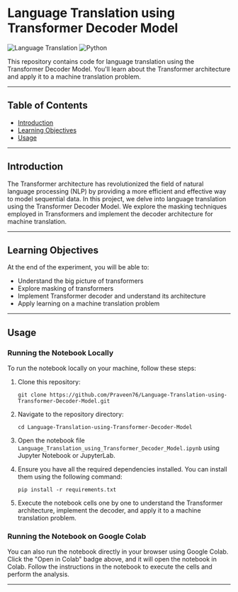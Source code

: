 # Language Translation using Transformer Decoder Model

![Language Translation](https://img.shields.io/badge/Language-Translation-brightgreen.svg)
![Python](https://img.shields.io/badge/Made%20with-Python-blue.svg)

This repository contains code for language translation using the Transformer Decoder Model. You'll learn about the Transformer architecture and apply it to a machine translation problem.

---

## Table of Contents

- [Introduction](#introduction)
- [Learning Objectives](#learning-objectives)
- [Usage](#usage)


---

## Introduction

The Transformer architecture has revolutionized the field of natural language processing (NLP) by providing a more efficient and effective way to model sequential data. In this project, we delve into language translation using the Transformer Decoder Model. We explore the masking techniques employed in Transformers and implement the decoder architecture for machine translation.

---

## Learning Objectives

At the end of the experiment, you will be able to:

- Understand the big picture of transformers
- Explore masking of transformers
- Implement Transformer decoder and understand its architecture
- Apply learning on a machine translation problem

---

## Usage

### Running the Notebook Locally

To run the notebook locally on your machine, follow these steps:

1. Clone this repository:

    ```
    git clone https://github.com/Praveen76/Language-Translation-using-Transformer-Decoder-Model.git
    ```

2. Navigate to the repository directory:

    ```
    cd Language-Translation-using-Transformer-Decoder-Model
    ```

3. Open the notebook file `Language_Translation_using_Transformer_Decoder_Model.ipynb` using Jupyter Notebook or JupyterLab.

4. Ensure you have all the required dependencies installed. You can install them using the following command:

    ```
    pip install -r requirements.txt
    ```

5. Execute the notebook cells one by one to understand the Transformer architecture, implement the decoder, and apply it to a machine translation problem.

### Running the Notebook on Google Colab

You can also run the notebook directly in your browser using Google Colab. Click the "Open in Colab" badge above, and it will open the notebook in Colab. Follow the instructions in the notebook to execute the cells and perform the analysis.

---

